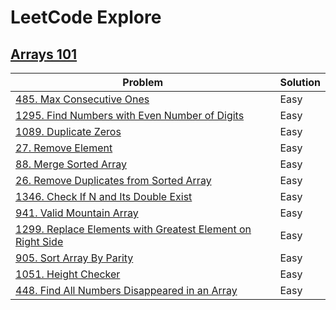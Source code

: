 # LeetCode Explore
## [Arrays 101](https://leetcode.com/explore/learn/card/fun-with-arrays/)

| Problem          | Solution |
|------------------|----------|
|[485. Max Consecutive Ones](../leetcode/485.max-consecutive-ones.md)|Easy|
|[1295. Find Numbers with Even Number of Digits](../leetcode/1295.find-numbers-with-even-number-of-digits.md)|Easy|
|[1089. Duplicate Zeros](../leetcode/1089.duplicate-zeros.md)|Easy|
|[27. Remove Element](../leetcode/27.remove-element.md)|Easy|
|[88. Merge Sorted Array](../leetcode/88.merge-sorted-array.md)|Easy|
|[26. Remove Duplicates from Sorted Array](../leetcode/26.remove-duplicates-from-sorted-array.md)|Easy|
|[1346. Check If N and Its Double Exist](../leetcode/1346.check-if-n-and-its-double-exist.md)|Easy|
|[941. Valid Mountain Array](../leetcode/941.valid-mountain-array.md)|Easy|
|[1299. Replace Elements with Greatest Element on Right Side](../leetcode/1299.replace-elements-with-greatest-element-on-right-side.md)|Easy|
|[905. Sort Array By Parity](../leetcode/905.sort-array-by-parity.md)|Easy|
|[1051. Height Checker](../leetcode/1051.height-checker.md)|Easy|
|[448. Find All Numbers Disappeared in an Array](../leetcode/448.find-all-numbers-disappeared-in-an-array.md)|Easy|